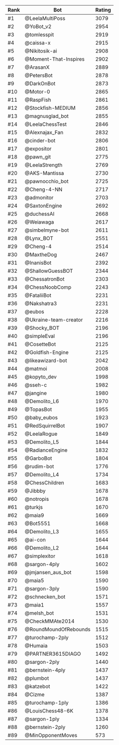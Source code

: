 Rank|Bot|Rating
---|---|---
#1|@LeelaMultiPoss|3079
#2|@YoBot_v2|2954
#3|@tomlesspit|2919
#4|@caissa-x|2915
#5|@Nikitosik-ai|2908
#6|@Moment-That-Inspires|2902
#7|@ArasanX|2889
#8|@PetersBot|2878
#9|@DarkOnBot|2873
#10|@Motor-0|2865
#11|@RaspFish|2861
#12|@Stockfish-MEDIUM|2856
#13|@magnusglad_bot|2855
#14|@LeelaChessTest|2846
#15|@Alexnajax_Fan|2832
#16|@cinder-bot|2806
#17|@expositor|2801
#18|@pawn_git|2775
#19|@LeelaStrength|2769
#20|@AKS-Mantissa|2730
#21|@pawnocchio_bot|2725
#22|@Cheng-4-NN|2717
#23|@admonitor|2703
#24|@SaxtonEngine|2692
#25|@duchessAI|2668
#26|@Weiawaga|2617
#27|@simbelmyne-bot|2611
#28|@Lynx_BOT|2551
#29|@Cheng-4|2514
#30|@MaxtheDog|2467
#31|@InanisBot|2392
#32|@ShallowGuessBOT|2344
#33|@ChessatronBot|2303
#34|@ChessNoobComp|2243
#35|@FataliiBot|2231
#36|@Nakshatra3|2231
#37|@eubos|2228
#38|@Ukraine-team-creator|2216
#39|@Shocky_BOT|2196
#40|@simpleEval|2196
#41|@CosetteBot|2125
#42|@Goldfish-Engine|2125
#43|@likeawizard-bot|2042
#44|@matmoi|2008
#45|@kopyto_dev|1998
#46|@sseh-c|1982
#47|@jangine|1980
#48|@Demolito_L6|1970
#49|@TopasBot|1955
#50|@baby_eubos|1923
#51|@RedSquirrelBot|1907
#52|@LeelaRogue|1849
#53|@Demolito_L5|1844
#54|@RadianceEngine|1832
#55|@GarboBot|1804
#56|@rudim-bot|1776
#57|@Demolito_L4|1734
#58|@ChessChildren|1683
#59|@Jibbby|1678
#60|@notropis|1678
#61|@turkjs|1670
#62|@maia9|1669
#63|@Bot5551|1668
#64|@Demolito_L3|1655
#65|@ai-con|1644
#66|@Demolito_L2|1644
#67|@simplexitor|1618
#68|@sargon-4ply|1602
#69|@jmjansen_aus_bot|1598
#70|@maia5|1590
#71|@sargon-3ply|1590
#72|@schnecken_bot|1571
#73|@maia1|1557
#74|@melsh_bot|1531
#75|@CheckMMAte2014|1530
#76|@RoundMoundOfRebounds|1515
#77|@turochamp-2ply|1512
#78|@Humaia|1503
#79|@PARTNER3615DIAGO|1492
#80|@sargon-2ply|1440
#81|@bernstein-4ply|1437
#82|@plumbot|1437
#83|@katzebot|1422
#84|@Cizme|1387
#85|@turochamp-1ply|1386
#86|@LouisChess48-6K|1378
#87|@sargon-1ply|1334
#88|@bernstein-2ply|1260
#89|@MinOpponentMoves|573
